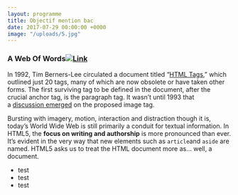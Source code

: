 ```yaml
---
layout: programme
title: Objectif mention bac
date: 2017-07-29 00:00:00 +0000
image: "/uploads/5.jpg"
---
```

### A Web Of Words[![Link](https://www.smashingmagazine.com/images/link.svg)](https://www.smashingmagazine.com/2011/11/the-perfect-paragraph/#a-web-of-words)

In 1992, Tim Berners-Lee circulated a document titled “[HTML Tags](http://www.w3.org/History/19921103-hypertext/hypertext/WWW/MarkUp/Tags.html),” which outlined just 20 tags, many of which are now obsolete or have taken other forms. The first surviving tag to be defined in the document, after the crucial anchor tag, is the paragraph tag. It wasn’t until 1993 that a [discussion emerged](http://1997.webhistory.org/www.lists/www-talk.1993q1/0182.html) on the proposed image tag.

Bursting with imagery, motion, interaction and distraction though it is, today’s World Wide Web is still primarily a conduit for textual information. In HTML5, the **focus on writing and authorship** is more pronounced than ever. It’s evident in the very way that new elements such as `article`and `aside` are named. HTML5 asks us to treat the HTML document more as… well, a document.

* test
* test
* test